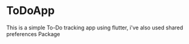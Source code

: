 # ToDoApp
	 	
This is a simple To-Do tracking app using flutter,
i've also used shared preferences Package
